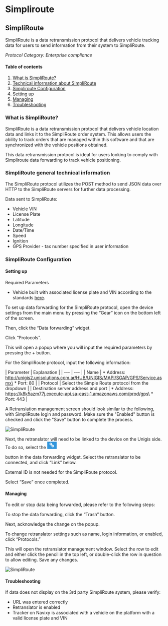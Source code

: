# Simpliroute

## SimpliRoute

SimpliRoute is a data retransmission protocol that delivers vehicle tracking data for users to send information from their system to SimpliRoute.

_Protocol Category: Enterprise compliance_

#### Table of contents

1. [What is SimpliRoute?](simpliroute.md#what-is-simpliroute)
2. [Technical information about SimpliRoute](simpliroute.md#tech-info-simpliroute)
3. [Simpliroute Configuration](simpliroute.md#simpliroute-config)
4. [Setting up](simpliroute.md#setting-up)
5. [Managing](simpliroute.md#managing)
6. [Troubleshooting](simpliroute.md#troubleshooting)

### What is SimpliRoute?

SimpliRoute is a data retransmission protocol that delivers vehicle location data and links it to the SimpliRoute order system. This allows users the ability to track orders that are managed within this software and that are synchronized with the vehicle positions obtained.

This data retransmission protocol is ideal for users looking to comply with Simpliroute data forwarding to track vehicle positioning.

### SimpliRoute general technical information

The SimpliRoute protocol utilizes the POST method to send JSON data over HTTP to the SimpliRoute servers for further data processing.

Data sent to SimpliRoute:

* Vehicle VIN
* License Plate
* Latitude
* Longitude
* Date/Time
* Speed
* Ignition
* GPS Provider - tax number specified in user information

### SimpliRoute Configuration

#### Setting up

Required Parameters

* Vehicle built with associated license plate and VIN according to the standards [here](https://www.navixy.com/docs/user/web-interface-docs/fleet/).

To set up data forwarding for the SimpliRoute protocol, open the device settings from the main menu by pressing the “Gear” icon on the bottom left of the screen.

Then, click the “Data forwarding” widget.

Click “Protocols”.

This will open a popup where you will input the required parameters by pressing the + button.

For the SimpliRoute protocol, input the following information:

\| Parameter | Explanation | | --- | --- | | Name | \* Address: http://unigis2.unisolutions.com.ar/HUB/UNIGIS/MAPI/SOAP/GPS/Service.asmx\
\* Port: 80 | | Protocol | Select the Simple Route protocol from the dropdown | | Destination server address and port | \* Address: https://k8k5azm77j.execute-api.sa-east-1.amazonaws.com/prod/gps\
\* Port: 443 |

A Retranslation management screen should look similar to the following, with SimpliRoute login and password. Make sure the "Enabled" button is checked and click the "Save" button to complete the process.

![SimpliRoute](https://www.navixy.com/wp-content/uploads/2022/10/pasted-image-0-2-600x115.png)

Next, the retranslator will need to be linked to the device on the Unigis side. To do so, select the ![image-20250310-140837.png](attachments/image-20250310-140837.png)

button in the data forwarding widget. Select the retranslator to be connected, and click “Link” below.

External ID is not needed for the SimpliRoute protocol.

Select “Save” once completed.

#### Managing

To edit or stop data being forwarded, please refer to the following steps:

To stop the data forwarding, click the “Trash” button.

Next, acknowledge the change on the popup.

To change retranslator settings such as name, login information, or enabled, click “Protocols.”

This will open the retranslator management window. Select the row to edit and either click the pencil in the top left, or double-click the row in question to allow editing. Save any changes.

![SimpliRoute](https://www.navixy.com/wp-content/uploads/2022/10/pasted-image-0-1-600x116.png)

#### Troubleshooting

If data does not display on the 3rd party SimpliRoute system, please verify:

* URL was entered correctly
* Retranslator is enabled
* Tracker on Navixy is associated with a vehicle on the platform with a valid license plate and VIN

